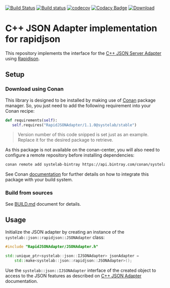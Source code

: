 [![Build Status](https://travis-ci.org/systelab/cpp-rapidjson-json-adapter.svg?branch=master)](https://travis-ci.org/systelab/cpp-rapidjson-json-adapter)
[![Build status](https://ci.appveyor.com/api/projects/status/qdrjivrs26gf46lo?svg=true)](https://ci.appveyor.com/project/systelab/cpp-rapidjson-json-adapter)
[![codecov](https://codecov.io/gh/systelab/cpp-rapidjson-json-adapter/branch/master/graph/badge.svg)](https://codecov.io/gh/systelab/cpp-rapidjson-json-adapter)
[![Codacy Badge](https://api.codacy.com/project/badge/Grade/492f2b284cd149018ec9dd54a45d53df)](https://www.codacy.com/app/systelab/cpp-rapidjson-json-adapter?utm_source=github.com&amp;utm_medium=referral&amp;utm_content=systelab/cpp-rapidjson-json-adapter&amp;utm_campaign=Badge_Grade)
[![Download](https://api.bintray.com/packages/systelab/conan/RapidJSONAdapter:systelab/images/download.svg)](https://bintray.com/systelab/conan/RapidJSONAdapter:systelab/_latestVersion)


# C++ JSON Adapter implementation for rapidjson

This repository implements the interface for the [C++ JSON Server Adapter](https://github.com/systelab/cpp-json-adapter) using [Rapidjson](http://rapidjson.org).

## Setup

### Download using Conan

This library is designed to be installed by making use of [Conan](https://conan.io/) package manager. So, you just need to add the following requirement into your Conan recipe:

```python
def requirements(self):
   self.requires("RapidJSONAdapter/1.1.0@systelab/stable")
```

> Version number of this code snipped is set just as an example. Replace it for the desired package to retrieve.

As this package is not available on the conan-center, you will also need to configure a remote repository before installing dependencies:

```bash
conan remote add systelab-bintray https://api.bintray.com/conan/systelab/conan 
```

See Conan [documentation](https://docs.conan.io/en/latest/) for further details on how to integrate this package with your build system.

### Build from sources

See [BUILD.md](BUILD.md) document for details.


## Usage

Initialize the JSON adapter by creating an instance of the `systelab::json::rapidjson::JSONAdapter` class:

```cpp
#include "RapidJSONAdapter/JSONAdapter.h"

std::unique_ptr<systelab::json::IJSONAdapter> jsonAdapter =
    std::make<systelab::json::rapidjson::JSONAdapter>();
```

Use the `systelab::json::IJSONAdapter` interface of the created object to access to the JSON features as described on [C++ JSON Adapter](https://github.com/systelab/cpp-json-adapter) documentation.
